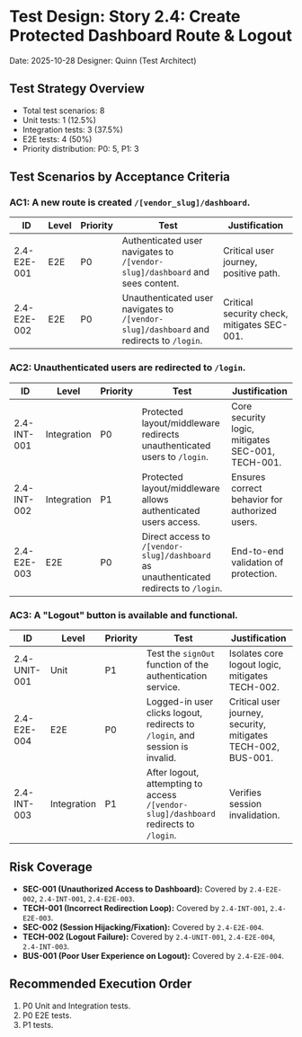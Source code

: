 # Test Design: Story 2.4: Create Protected Dashboard Route & Logout

Date: 2025-10-28
Designer: Quinn (Test Architect)

## Test Strategy Overview

- Total test scenarios: 8
- Unit tests: 1 (12.5%)
- Integration tests: 3 (37.5%)
- E2E tests: 4 (50%)
- Priority distribution: P0: 5, P1: 3

## Test Scenarios by Acceptance Criteria

### AC1: A new route is created `/[vendor_slug]/dashboard`.

| ID          | Level | Priority | Test                                                                                    | Justification                               |
| ----------- | ----- | -------- | --------------------------------------------------------------------------------------- | ------------------------------------------- |
| 2.4-E2E-001 | E2E   | P0       | Authenticated user navigates to `/[vendor-slug]/dashboard` and sees content.            | Critical user journey, positive path.       |
| 2.4-E2E-002 | E2E   | P0       | Unauthenticated user navigates to `/[vendor-slug]/dashboard` and redirects to `/login`. | Critical security check, mitigates SEC-001. |

### AC2: Unauthenticated users are redirected to `/login`.

| ID          | Level       | Priority | Test                                                                                  | Justification                                     |
| ----------- | ----------- | -------- | ------------------------------------------------------------------------------------- | ------------------------------------------------- |
| 2.4-INT-001 | Integration | P0       | Protected layout/middleware redirects unauthenticated users to `/login`.              | Core security logic, mitigates SEC-001, TECH-001. |
| 2.4-INT-002 | Integration | P1       | Protected layout/middleware allows authenticated users access.                        | Ensures correct behavior for authorized users.    |
| 2.4-E2E-003 | E2E         | P0       | Direct access to `/[vendor-slug]/dashboard` as unauthenticated redirects to `/login`. | End-to-end validation of protection.              |

### AC3: A "Logout" button is available and functional.

| ID           | Level       | Priority | Test                                                                                 | Justification                                                 |
| ------------ | ----------- | -------- | ------------------------------------------------------------------------------------ | ------------------------------------------------------------- |
| 2.4-UNIT-001 | Unit        | P1       | Test the `signOut` function of the authentication service.                           | Isolates core logout logic, mitigates TECH-002.               |
| 2.4-E2E-004  | E2E         | P0       | Logged-in user clicks logout, redirects to `/login`, and session is invalid.         | Critical user journey, security, mitigates TECH-002, BUS-001. |
| 2.4-INT-003  | Integration | P1       | After logout, attempting to access `/[vendor-slug]/dashboard` redirects to `/login`. | Verifies session invalidation.                                |

## Risk Coverage

- **SEC-001 (Unauthorized Access to Dashboard):** Covered by `2.4-E2E-002`, `2.4-INT-001`, `2.4-E2E-003`.
- **TECH-001 (Incorrect Redirection Loop):** Covered by `2.4-INT-001`, `2.4-E2E-003`.
- **SEC-002 (Session Hijacking/Fixation):** Covered by `2.4-E2E-004`.
- **TECH-002 (Logout Failure):** Covered by `2.4-UNIT-001`, `2.4-E2E-004`, `2.4-INT-003`.
- **BUS-001 (Poor User Experience on Logout):** Covered by `2.4-E2E-004`.

## Recommended Execution Order

1.  P0 Unit and Integration tests.
2.  P0 E2E tests.
3.  P1 tests.
